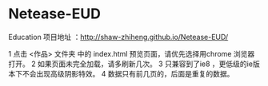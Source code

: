 # Netease-EUD
Education 
项目地址 ：http://shaw-zhiheng.github.io/Netease-EUD/

1 点击 <作品> 文件夹 中的 index.html 预览页面，请优先选择用chrome 浏览器打开。
2 如果页面未完全加载，请多刷新几次。
3 只兼容到了ie8 ，更低级的ie版本下不会出现高级阴影特效。
4 数据只有前几页的，后面是重复的数据。
